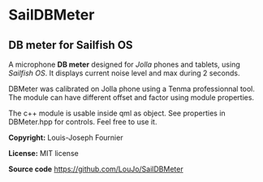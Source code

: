 # SailDBMeter
## DB meter for Sailfish OS

A microphone **DB meter** designed for *Jolla* phones and tablets, using *Sailfish OS*. It displays current noise level and max during 2 seconds.

DBMeter was calibrated on Jolla phone using a Tenma professionnal tool. The module can have different offset and factor using module properties.

The c++ module is usable inside qml as object. See properties in DBMeter.hpp for controls. Feel free to use it.

**Copyright:** Louis-Joseph Fournier

**License:** MIT license

**Source code** https://github.com/LouJo/SailDBMeter

